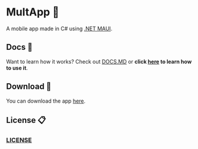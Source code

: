 # MultApp 📱
A mobile app made in C# using [.NET MAUI](https://learn.microsoft.com/en-us/dotnet/maui/what-is-maui?view=net-maui-8.0).

## Docs 📄
Want to learn how it works? Check out [DOCS.MD](DOCS.MD) or **click [here](https://tomasdada.com/projects/MultApp/docs) to learn how to use it**.

## Download 🛒
You can download the app [here](https://tomasdada.com/projects/MultApp/download).

## License 📋
### [LICENSE](LICENSE)
